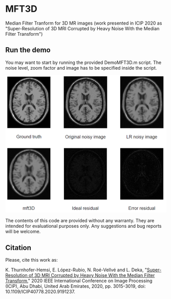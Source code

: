 # MFT3D
Median Filter Tranform for 3D MR images (work presented in ICIP 2020 as "Super-Resolution of 3D MRI Corrupted by Heavy Noise With the Median Filter Transform")

## Run the demo
You may want to start by running the provided DemoMFT3D.m script. The noise level, zoom factor and image has to be specified inside the script.

![Alt text](example.png?raw=true "MFT3D reconstruction with zoom factor 2")

The contents of this code are provided without any warranty. They are intended for evaluational purposes only.
Any suggestions and bug reports will be welcome.


## Citation

Please, cite this work as:

K. Thurnhofer-Hemsi, E. López-Rubio, N. Roé-Vellvé and L. Deka, 
"[Super-Resolution of 3D MRI Corrupted by Heavy Noise With the Median Filter Transform](https://doi.org/10.1109/ICIP40778.2020.9191237)," 
2020 IEEE International Conference on Image Processing (ICIP), Abu Dhabi, United Arab Emirates, 
2020, pp. 3015-3019, doi: 10.1109/ICIP40778.2020.9191237.
